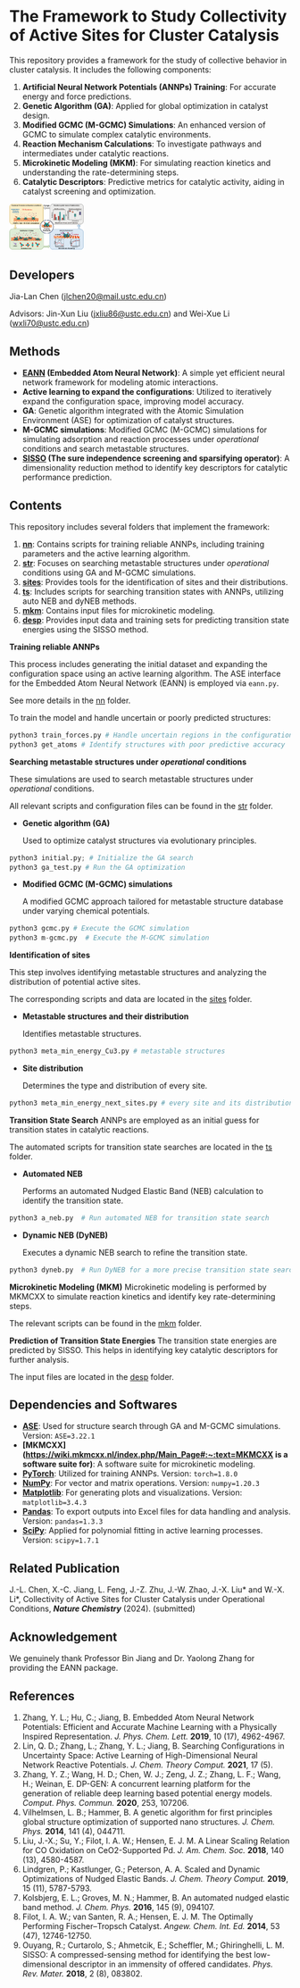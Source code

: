 # The Framework to Study Collectivity of Active Sites for Cluster Catalysis

This repository provides a framework for the study of collective behavior in cluster catalysis. It includes the following components:

1. **Artificial Neural Network Potentials (ANNPs) Training**: For accurate energy and force predictions.
2. **Genetic Algorithm (GA)**: Applied for global optimization in catalyst design.
4. **Modified GCMC (M-GCMC) Simulations**: An enhanced version of GCMC to simulate complex catalytic environments.
5. **Reaction Mechanism Calculations**: To investigate pathways and intermediates under catalytic reactions.
6. **Microkinetic Modeling (MKM)**: For simulating reaction kinetics and understanding the rate-determining steps.
7. **Catalytic Descriptors**: Predictive metrics for catalytic activity, aiding in catalyst screening and optimization.

<img src=".\pic\framework.png" alt="framework" style="zoom:13%;" />

## Developers

Jia-Lan Chen (jlchen20@mail.ustc.edu.cn)

Advisors: Jin-Xun Liu (jxliu86@ustc.edu.cn) and Wei-Xue Li (wxli70@ustc.edu.cn)

## Methods 

- **[EANN](https://pubs.acs.org/doi/10.1021/acs.jpclett.9b02037#:~:text=We%20propose%20a%20simple,%20but%20efficient%20and) (Embedded Atom Neural Network)**: A simple yet efficient neural network framework for modeling atomic interactions.
- **Active learning to expand the configurations**: Utilized to iteratively expand the configuration space, improving model accuracy.
- **GA**: Genetic algorithm integrated with the Atomic Simulation Environment (ASE) for optimization of catalyst structures.
- **M-GCMC simulations**: Modified GCMC (M-GCMC) simulations for simulating adsorption and reaction processes under *operational* conditions and search metastable structures.
- **[SISSO](https://journals.aps.org/prmaterials/abstract/10.1103/PhysRevMaterials.2.083802#:~:text=The%20sure%20independence%20screening%20and) (The sure independence screening and sparsifying operator)**: A dimensionality reduction method to identify key descriptors for catalytic performance prediction.

## Contents

This repository includes several folders that implement the framework:

1. **[nn](.\nn)**: Contains scripts for training reliable ANNPs, including training parameters and the active learning algorithm.
2. **[str](.\str)**: Focuses on searching metastable structures under *operational* conditions using GA and M-GCMC simulations.
3. **[sites](.\sites)**: Provides tools for the identification of sites and their distributions.
4. **[ts](.\ts)**: Includes scripts for searching transition states with ANNPs, utilizing auto NEB and dyNEB methods.
5. **[mkm](.\mkm)**: Contains input files for microkinetic modeling.
6. **[desp](.\desp)**: Provides input data and training sets for predicting transition state energies using the SISSO method.

**Training reliable ANNPs**

This process includes generating the initial dataset and expanding the configuration space using an active learning algorithm. The ASE interface for the Embedded Atom Neural Network (EANN) is employed via `eann.py`. 

See more details in the [nn](.\nn) folder.

To train the model and handle uncertain or poorly predicted structures:

```python
python3 train_forces.py # Handle uncertain regions in the configuration space
python3 get_atoms # Identify structures with poor predictive accuracy
```

**Searching metastable structures under *operational* conditions**

These simulations are used to search metastable structures under *operational* conditions. 

All relevant scripts and configuration files can be found in the [str](.\str) folder.

- **Genetic algorithm (GA)**

  Used to optimize catalyst structures via evolutionary principles.

```python
python3 initial.py; # Initialize the GA search
python3 ga_test.py # Run the GA optimization
```

- **Modified GCMC (M-GCMC) simulations** 

  A modified GCMC approach tailored for metastable structure database under varying chemical potentials.

```python
python3 gcmc.py # Execute the GCMC simulation
python3 m-gcmc.py  # Execute the M-GCMC simulation
```

**Identification of sites** 

This step involves identifying metastable structures and analyzing the distribution of potential active sites. 

The corresponding scripts and data are located in the [sites](.\sites) folder.

- **Metastable structures and their distribution**

  Identifies metastable structures.

```python
python3 meta_min_energy_Cu3.py # metastable structures
```

- **Site distribution**

  Determines the type and distribution of every site.

```python
python3 meta_min_energy_next_sites.py # every site and its distribution
```

**Transition State Search**
ANNPs are employed as an initial guess for transition states in catalytic reactions. 

The automated scripts for transition state searches are located in the [ts](.\ts) folder.

- **Automated NEB**

  Performs an automated Nudged Elastic Band (NEB) calculation to identify the transition state.

```python
python3 a_neb.py  # Run automated NEB for transition state search
```

- **Dynamic NEB (DyNEB)**

  Executes a dynamic NEB search to refine the transition state.

```python
python3 dyneb.py  # Run DyNEB for a more precise transition state search
```

**Microkinetic Modeling (MKM)**
Microkinetic modeling is performed by MKMCXX to simulate reaction kinetics and identify key rate-determining steps. 

The relevant scripts can be found in the [mkm](.\mkm) folder.

**Prediction of Transition State Energies**
The transition state energies are predicted by SISSO. This helps in identifying key catalytic descriptors for further analysis. 

The input files are located in the [desp](.\desp) folder.

## Dependencies and Softwares

- **[ASE](https://wiki.fysik.dtu.dk/ase/)**: Used for structure search through GA and M-GCMC simulations.
  Version: `ASE=3.22.1`
- **[MKMCXX](https://wiki.mkmcxx.nl/index.php/Main_Page#:~:text=MKMCXX is a software suite for)**: A software suite for microkinetic modeling.
- **[PyTorch](https://pytorch.org/)**: Utilized for training ANNPs.
  Version: `torch=1.8.0`
- **[NumPy](https://numpy.org/)**: For vector and matrix operations.
  Version: `numpy=1.20.3`
- **[Matplotlib](https://matplotlib.org/)**: For generating plots and visualizations.
  Version: `matplotlib=3.4.3`
- **[Pandas](https://pandas.pydata.org/)**: To export outputs into Excel files for data handling and analysis.
  Version: `pandas=1.3.3`
- **[SciPy](https://scipy.org/)**: Applied for polynomial fitting in active learning processes.
  Version: `scipy=1.7.1`

## Related Publication

J.-L. Chen, X.-C. Jiang, L. Feng, J.-Z. Zhu, J.-W. Zhao, J.-X. Liu\* and W.-X. Li\*, Collectivity of Active Sites for Cluster Catalysis under Operational Conditions, ***Nature Chemistry*** (2024). (submitted)

## Acknowledgement

We genuinely thank Professor Bin Jiang and Dr. Yaolong Zhang for providing the EANN package.

## References

1. Zhang, Y. L.; Hu, C.; Jiang, B. Embedded Atom Neural Network Potentials: Efficient and Accurate Machine Learning with a Physically Inspired Representation. *J. Phys. Chem. Lett.* **2019**, 10 (17), 4962-4967.
2. Lin, Q. D.; Zhang, L.; Zhang, Y. L.; Jiang, B. Searching Configurations in Uncertainty Space: Active Learning of High-Dimensional Neural Network Reactive Potentials. *J. Chem. Theory Comput.* **2021**, 17 (5).
3. Zhang, Y. Z.; Wang, H. D.; Chen, W. J.; Zeng, J. Z.; Zhang, L. F.; Wang, H.; Weinan, E. DP-GEN: A concurrent learning platform for the generation of reliable deep learning based potential energy models. *Comput. Phys. Commun.* **2020**, 253, 107206. 
4. Vilhelmsen, L. B.; Hammer, B. A genetic algorithm for first principles global structure optimization of supported nano structures. *J. Chem. Phys.* **2014**, 141 (4), 044711.
5. Liu, J.-X.; Su, Y.; Filot, I. A. W.; Hensen, E. J. M. A Linear Scaling Relation for CO Oxidation on CeO2-Supported Pd. *J. Am. Chem. Soc.* **2018**, 140 (13), 4580-4587. 
6. Lindgren, P.; Kastlunger, G.; Peterson, A. A. Scaled and Dynamic Optimizations of Nudged Elastic Bands. *J. Chem. Theory Comput.* **2019**, 15 (11), 5787-5793.
7. Kolsbjerg, E. L.; Groves, M. N.; Hammer, B. An automated nudged elastic band method. *J. Chem. Phys.* **2016**, 145 (9), 094107. 
8. Filot, I. A. W.; van Santen, R. A.; Hensen, E. J. M. The Optimally Performing Fischer–Tropsch Catalyst. *Angew. Chem. Int. Ed.* **2014**, 53 (47), 12746-12750.
9. Ouyang, R.; Curtarolo, S.; Ahmetcik, E.; Scheffler, M.; Ghiringhelli, L. M. SISSO: A compressed-sensing method for identifying the best low-dimensional descriptor in an immensity of offered candidates. *Phys. Rev. Mater.* **2018**, 2 (8), 083802. 
